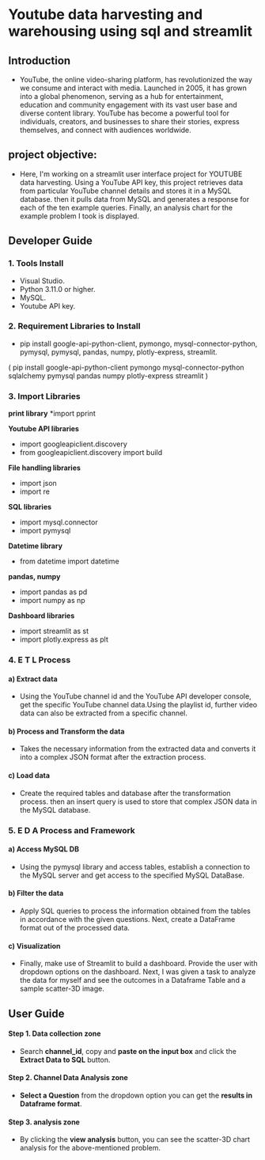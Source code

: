 # Youtube data harvesting and warehousing using sql and streamlit
## Introduction 

* YouTube, the online video-sharing platform, has revolutionized the way we consume and interact with media. Launched in 2005, it has grown into a global phenomenon, serving as a hub for entertainment, education and community engagement with its vast user base and diverse content library. YouTube has become a powerful tool for individuals, creators, and businesses to share their stories, express themselves, and connect with audiences worldwide.

## project objective:
  * Here, I'm working on a streamlit user interface project for YOUTUBE data harvesting. Using a YouTube API key, this project retrieves data from particular YouTube channel details and stores it in a MySQL database. then it pulls data from MySQL and generates a response for each of the ten example queries. Finally, an analysis chart for the example problem I took is displayed.


## Developer Guide 

### 1. Tools Install

* Visual Studio.
* Python 3.11.0 or higher.
* MySQL.
* Youtube API key.

### 2. Requirement Libraries to Install

* pip install google-api-python-client, pymongo, mysql-connector-python, pymysql, pymysql, pandas, numpy, 
  plotly-express, streamlit.
  
 ( pip install google-api-python-client pymongo mysql-connector-python sqlalchemy pymysql pandas numpy plotly-express streamlit )
 
### 3. Import Libraries
**print library**
*import pprint

**Youtube API libraries**
* import googleapiclient.discovery
* from googleapiclient.discovery import build

**File handling libraries**
* import json
* import re

**SQL libraries**
* import mysql.connector
* import pymysql

**Datetime library**
* from datetime import datetime

**pandas, numpy**
* import pandas as pd
* import numpy as np

**Dashboard libraries**
* import streamlit as st
* import plotly.express as plt

### 4. E T L Process

#### a) Extract data

* Using the YouTube channel id and the YouTube API developer console, get the specific YouTube channel data.Using the playlist id, further video data can also be extracted from a specific channel.

#### b) Process and Transform the data

* Takes the necessary information from the extracted data and converts it into a complex JSON format after the extraction process.

#### c) Load  data 

* Create the required tables and database after the transformation process. then an insert query is used to store that complex JSON data in the MySQL database.

  
### 5. E D A Process and Framework

#### a) Access MySQL DB 

* Using the pymysql library and access tables, establish a connection to the MySQL server and get access to the specified MySQL DataBase.

#### b) Filter the data

* Apply SQL queries to process the information obtained from the tables in accordance with the given questions. Next, create a DataFrame format out of the processed data.

#### c) Visualization 

* Finally, make use of Streamlit to build a dashboard. Provide the user with dropdown options on the dashboard. Next, I was given a task to analyze the data for myself and see the outcomes in a Dataframe Table and a sample scatter-3D image.

## User Guide

#### Step 1. Data collection zone

* Search **channel_id**, copy and **paste on the input box** and click the **Extract Data to SQL** button.

#### Step 2. Channel Data Analysis zone

* **Select a Question** from the dropdown option you can get the **results in Dataframe format**.

#### Step 3. analysis zone

* By clicking the **view analysis** button, you can see the scatter-3D chart analysis for the above-mentioned problem.


  
